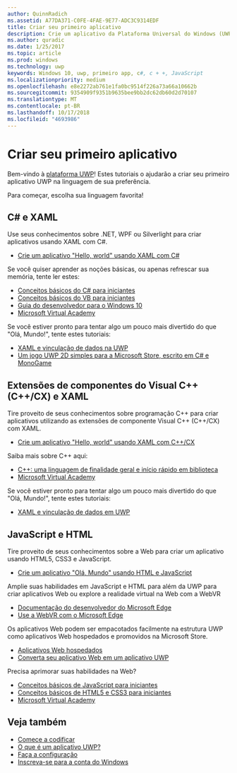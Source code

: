 ```yaml
---
author: QuinnRadich
ms.assetid: A77DA371-C0FE-4FAE-9E77-ADC3C9314EDF
title: Criar seu primeiro aplicativo
description: Crie um aplicativo da Plataforma Universal do Windows (UWP) para Windows 10 usando sua linguagem de programação favorita.
ms.author: quradic
ms.date: 1/25/2017
ms.topic: article
ms.prod: windows
ms.technology: uwp
keywords: Windows 10, uwp, primeiro app, c#, c + +, JavaScript
ms.localizationpriority: medium
ms.openlocfilehash: e8e2272ab761e1fa0bc9514f226a73a66a10662b
ms.sourcegitcommit: 9354909f9351b9635bee9bb2dc62db60d2d70107
ms.translationtype: MT
ms.contentlocale: pt-BR
ms.lasthandoff: 10/17/2018
ms.locfileid: "4693986"
---
```

# <a name="create-your-first-app"></a>Criar seu primeiro aplicativo

Bem-vindo à [plataforma UWP](universal-application-platform-guide.md)! Estes tutoriais o ajudarão a criar seu primeiro aplicativo UWP na linguagem de sua preferência.

Para começar, escolha sua linguagem favorita!

## <a name="c-and-xaml"></a>C# e XAML

Use seus conhecimentos sobre .NET, WPF ou Silverlight para criar aplicativos usando XAML com C#.

* [Crie um aplicativo "Hello, world" usando XAML com C#](create-a-hello-world-app-xaml-universal.md)

Se você quiser aprender as noções básicas, ou apenas refrescar sua memória, tente ler estes:

* [Conceitos básicos do C# para iniciantes](https://go.microsoft.com/fwlink/?linkid=850801)
* [Conceitos básicos do VB para iniciantes](https://go.microsoft.com/fwlink/?linkid=850802)
* [Guia do desenvolvedor para o Windows 10](https://go.microsoft.com/fwlink/?linkid=850804)
* [Microsoft Virtual Academy](http://www.microsoftvirtualacademy.com/)

Se você estiver pronto para tentar algo um pouco mais divertido do que "Olá, Mundo!", tente estes tutoriais:

* [XAML e vinculação de dados na UWP](xaml-basics-intro.md)
* [Um jogo UWP 2D simples para a Microsoft Store, escrito em C# e MonoGame](get-started-tutorial-game-mg2d.md)


## <a name="visual-c-component-extensions-ccx-and-xaml"></a>Extensões de componentes do Visual C++ (C++/CX) e XAML

Tire proveito de seus conhecimentos sobre programação C++ para criar aplicativos utilizando as extensões de componente Visual C++ (C++/CX) com XAML.

* [Crie um aplicativo "Hello, world" usando XAML com C++/CX](create-a-basic-windows-10-app-in-cpp.md)

Saiba mais sobre C++ aqui:

* [C++: uma linguagem de finalidade geral e início rápido em biblioteca](http://www.microsoftvirtualacademy.com/training-courses/c-a-general-purpose-language-and-library-jump-start)
* [Microsoft Virtual Academy](http://go.microsoft.com/fwlink/p/?LinkID=389916)

Se você estiver pronto para tentar algo um pouco mais divertido do que "Olá, Mundo!", tente estes tutoriais:

* [XAML e vinculação de dados em UWP](xaml-basics-intro.md)

## <a name="javascript-and-html"></a>JavaScript e HTML

Tire proveito de seus conhecimentos sobre a Web para criar um aplicativo usando HTML5, CSS3 e JavaScript.

* [Crie um aplicativo "Olá, Mundo" usando HTML e JavaScript](create-a-hello-world-app-js-uwp.md)

Amplie suas habilidades em JavaScript e HTML para além da UWP para criar aplicativos Web ou explore a realidade virtual na Web com a WebVR

* [Documentação do desenvolvedor do Microsoft Edge](https://docs.microsoft.com/microsoft-edge/)
* [Use a WebVR com o Microsoft Edge](https://docs.microsoft.com/en-us/microsoft-edge/webvr/)

Os aplicativos Web podem ser empacotados facilmente na estrutura UWP como aplicativos Web hospedados e promovidos na Microsoft Store.

* [Aplicativos Web hospedados](https://developer.microsoft.com/windows/bridges/hosted-web-apps)
* [Converta seu aplicativo Web em um aplicativo UWP](../porting/hwa-create-windows.md)

Precisa aprimorar suas habilidades na Web?

* [Conceitos básicos de JavaScript para iniciantes](http://www.microsoftvirtualacademy.com/training-courses/javascript-fundamentals-for-absolute-beginners)
* [Conceitos básicos de HTML5 e CSS3 para iniciantes](http://www.microsoftvirtualacademy.com/training-courses/html5-css3-fundamentals-development-for-absolute-beginners)
* [Microsoft Virtual Academy](http://go.microsoft.com/fwlink/p/?LinkID=389916)

## <a name="see-also"></a>Veja também

* [Comece a codificar](create-uwp-apps.md)
* [O que é um aplicativo UWP?](universal-application-platform-guide.md)
* [Faça a configuração](get-set-up.md)
* [Inscreva-se para a conta do Windows](sign-up.md)

